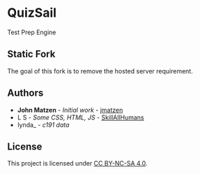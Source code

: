 # QuizSail

Test Prep Engine

## Static Fork

The goal of this fork is to remove the hosted server requirement.

## Authors

- **John Matzen** - _Initial work_ - [jmatzen](https://github.com/jmatzen)
- L S - _Some CSS, HTML, JS_ - [SkillAllHumans](https://github.com/SkillAllHumans)
- lynda\_ - _c191 data_

## License

This project is licensed under [CC BY-NC-SA 4.0](https://creativecommons.org/licenses/by-nc-sa/4.0/).
